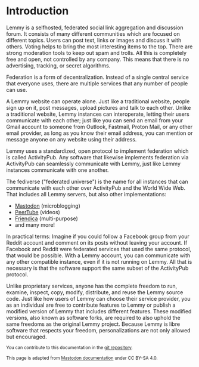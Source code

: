# Introduction

Lemmy is a selfhosted, federated social link aggregation and discussion forum. It consists of many different communities which are focused on different topics. Users can post text, links or images and discuss it with others. Voting helps to bring the most interesting items to the top. There are strong moderation tools to keep out spam and trolls. All this is completely free and open, not controlled by any company. This means that there is no advertising, tracking, or secret algorithms.

Federation is a form of decentralization. Instead of a single central service that everyone uses, there are multiple services that any number of people can use.

A Lemmy website can operate alone. Just like a traditional website, people sign up on it, post messages, upload pictures and talk to each other. Unlike a traditional website, Lemmy instances can interoperate, letting their users communicate with each other; just like you can send an email from your Gmail account to someone from Outlook, Fastmail, Proton Mail, or any other email provider, as long as you know their email address, you can mention or message anyone on any website using their address.

Lemmy uses a standardized, open protocol to implement federation which is called ActivityPub. Any software that likewise implements federation via ActivityPub can seamlessly communicate with Lemmy, just like Lemmy instances communicate with one another.

The fediverse ("federated universe") is the name for all instances that can communicate with each other over ActivityPub and the World Wide Web. That includes all Lemmy servers, but also other implementations:

- [Mastodon](https://joinmastodon.org/) (microblogging)
- [PeerTube](https://joinpeertube.org/) (videos)
- [Friendica](https://friendi.ca/) (multi-purpose)
- and many more!

In practical terms: Imagine if you could follow a Facebook group from your Reddit account and comment on its posts without leaving your account. If Facebook and Reddit were federated services that used the same protocol, that would be possible. With a Lemmy account, you can communicate with any other compatible instance, even if it is not running on Lemmy. All that is necessary is that the software support the same subset of the ActivityPub protocol.

Unlike proprietary services, anyone has the complete freedom to run, examine, inspect, copy, modify, distribute, and reuse the Lemmy source code. Just like how users of Lemmy can choose their service provider, you as an individual are free to contribute features to Lemmy or publish a modified version of Lemmy that includes different features. These modified versions, also known as software forks, are required to also uphold the same freedoms as the original Lemmy project. Because Lemmy is libre software that respects your freedom, personalizations are not only allowed but encouraged.

<sub>You can contribute to this documentation in the [git repository](https://github.com/LemmyNet/lemmy-docs).</sub>

<sub>This page is adapted from [Mastodon documentation](https://docs.joinmastodon.org/) under CC BY-SA 4.0.</sub>
